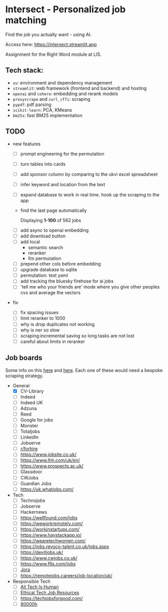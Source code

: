 # Intersect - Personalized job matching

Find the job you actually want - using AI.

Access here: https://intersect.streamlit.app

Assignment for the Right Word module at LIS.

## Tech stack:

-   `uv`: environment and dependency management
-   `streamlit`: web framework (frontend and backend) and hosting
-   `openai` and `cohere`: embedding and rerank models
-   `proxyscrape` and `curl_cffi`: scraping
-   `pypdf`: pdf parsing
-   `scikit-learn`: PCA, KMeans
-   `bm25s`: fast BM25 implementation

## TODO

-   new features

    -   [ ] prompt engineering for the permutation
    -   [ ] turn tables into cards
    -   [ ] add sponsor column by comparing to the ukvi excel spreadsheet
    -   [ ] infer keyword and location from the text

    -   [ ] expand database to work in real time. hook up the scraping to the app
    -   find the last page automatically

        <p class="search-header__results">
        Displaying <b>1-100</b> of 562 jobs
        </p>

    -   [ ] add async to openai embedding
    -   [ ] add download button
    -   [ ] add local
        -   semantic search
        -   reranker
        -   llm permutation
    -   [ ] prepend other cols before embedding
    -   [ ] upgrade database to sqlite
    -   [ ] permutation: test yaml
    -   [ ] add tracking the bluesky firehose for ai jobs
    -   [ ] 'tell me who your friends are' mode where you give other peoples cvs and average the vectors

-   fix
    -   [ ] fix spacing issues
    -   [ ] limit reranker to 1000
    -   [ ] why is drop duplicates not working
    -   [ ] why is ner so slow
    -   [ ] scraping:incremental saving so long tasks are not lost
    -   [ ] careful about limits in reranker

## Job boards

Some info on this [here](https://www.techradar.com/best/uk-job-sites) and [here](https://seemehired.com/blog/the-top-uk-job-boards-and-hiring-platforms-to-find-talent-in-2024/). Each one of these would need a bespoke scraping strategy.

-   General
    -   [x] CV-Library
    -   [ ] Indeed
    -   [ ] Indeed UK
    -   [ ] Adzuna
    -   [ ] Reed
    -   [ ] Google for jobs
    -   [ ] Monster
    -   [ ] Totaljobs
    -   [ ] LinkedIn
    -   [ ] Jobserve
    -   [ ] [r/forhire](https://www.reddit.com/r/forhire/)
    -   [ ] https://www.jobsite.co.uk/
    -   [ ] https://www.lhh.com/uk/en/
    -   [ ] https://www.prospects.ac.uk/
    -   [ ] Glassdoor
    -   [ ] CWJobs
    -   [ ] Guardian Jobs
    -   [ ] https://uk.whatjobs.com/
-   Tech
    -   [ ] Technojobs
    -   [ ] Jobserve
    -   [ ] Hackernews
    -   [ ] https://wellfound.com/jobs
    -   [ ] https://weworkremotely.com/
    -   [ ] https://workinstartups.com/
    -   [ ] https://www.haystackapp.io/
    -   [ ] https://wearetechwomen.com/
    -   [ ] https://jobs.revoco-talent.co.uk/jobs.aspx
    -   [ ] https://devitjobs.uk/
    -   [ ] https://www.cwjobs.co.uk/
    -   [ ] https://www.f6s.com/jobs
    -   [ ] [Jora](https://uk.jora.com/)
    -   [ ] https://remotejobs.careers/job-location/uk/
-   Responsible Tech
    -   [ ] [All Tech Is Human](https://alltechishuman.org/responsible-tech-job-board)
    -   [ ] [Ethical Tech Job Resources](https://docs.google.com/spreadsheets/d/1dFVoF6f9VU5pjaGhyyvQaBN0n6ae-iLCtlvsO1N2jhA/edit?gid=0#gid=0)
    -   [ ] https://techjobsforgood.com/
    -   [ ] [80000h](https://jobs.80000hours.org/)
